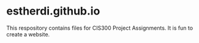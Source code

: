 # estherdi.github.io
This respository contains files for CIS300 Project Assignments.
It is fun to create a website.
